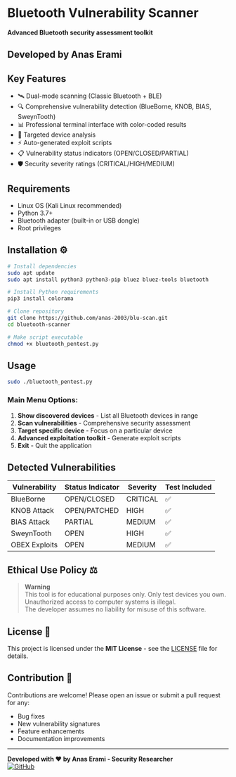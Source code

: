 # Bluetooth Vulnerability Scanner 

**Advanced Bluetooth security assessment toolkit**

## Developed by Anas Erami 

## Key Features 

- 🛰️ Dual-mode scanning (Classic Bluetooth + BLE)
- 🔍 Comprehensive vulnerability detection (BlueBorne, KNOB, BIAS, SweynTooth)
- 📊 Professional terminal interface with color-coded results
- 🎯 Targeted device analysis
- ⚡ Auto-generated exploit scripts
- 📋 Vulnerability status indicators (OPEN/CLOSED/PARTIAL)
- 🛡️ Security severity ratings (CRITICAL/HIGH/MEDIUM)

## Requirements 

- Linux OS (Kali Linux recommended)
- Python 3.7+
- Bluetooth adapter (built-in or USB dongle)
- Root privileges

## Installation ⚙

```bash
# Install dependencies
sudo apt update
sudo apt install python3 python3-pip bluez bluez-tools bluetooth

# Install Python requirements
pip3 install colorama

# Clone repository
git clone https://github.com/anas-2003/blu-scan.git
cd bluetooth-scanner

# Make script executable
chmod +x bluetooth_pentest.py
```

## Usage 

```bash
sudo ./bluetooth_pentest.py
```

### Main Menu Options:
1. **Show discovered devices** - List all Bluetooth devices in range
2. **Scan vulnerabilities** - Comprehensive security assessment
3. **Target specific device** - Focus on a particular device
4. **Advanced exploitation toolkit** - Generate exploit scripts
5. **Exit** - Quit the application



## Detected Vulnerabilities 

| Vulnerability  | Status Indicator | Severity | Test Included |
|----------------|------------------|----------|---------------|
| BlueBorne     | OPEN/CLOSED     | CRITICAL | ✅            |
| KNOB Attack   | OPEN/PATCHED    | HIGH     | ✅            |
| BIAS Attack   | PARTIAL         | MEDIUM   | ✅            |
| SweynTooth    | OPEN            | HIGH     | ✅            |
| OBEX Exploits | OPEN            | MEDIUM   | ✅            |

## Ethical Use Policy ⚖️

> **Warning**  
> This tool is for educational purposes only. Only test devices you own.  
> Unauthorized access to computer systems is illegal.  
> The developer assumes no liability for misuse of this software.

## License 📜

This project is licensed under the **MIT License** - see the [LICENSE](LICENSE) file for details.

## Contribution 🤝

Contributions are welcome! Please open an issue or submit a pull request for any:
- Bug fixes
- New vulnerability signatures
- Feature enhancements
- Documentation improvements

---
**Developed with ❤️ by Anas Erami - Security Researcher**  
[![GitHub](https://img.shields.io/badge/GitHub-100000?style=for-the-badge&logo=github&logoColor=white)](https://github.com/anas-2003)
